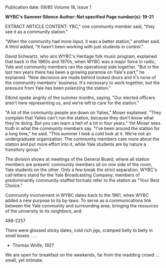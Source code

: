 Publication date: 09/85
Volume 18, Issue 1

**WYBC's Summer Silence**
**Author: Not specified**
**Page number(s): 19-21**

EXTRACT ARTICLE CONTENT:
YBC," one community member said, 
"they see it as a community station." 

"When the community had more input, it was a better station," another said. A third added, "It hasn't been working with just students in control." 

David Schwartz, who airs WYBC's Heritage folk music program, explained that back in the 1960s and 1970s, when WYBC was a major force in 
radio, 
Yale 
and community 
members ran the operational side 
together. "But in the last two years there has been a growing paranoia on 
Yale's part," he explained. "Now decisions are made behind locked doors 
and it's 
none of the community 
members' business. It's necessary to 
work together, but the pressure from 
Yale has been polarizing the station." 

Etkind spoke angrily of the summer 
months, saying, "Our elected officers 
aren't here representing us, and we're 
left to care for the station." 

"A lot of the community people are 
down on Yalies," Moser explained. 
"They complain that Yalies can't run 
the station, because they don't know 
what they're doing. But you can learn a 
hell of a lot in four years." Yet Moser 
sees truth in what the community 
members say. "I've been around the 
station for a long time," he said. "This 
summer I took a cold look at it. We're 
not an undergraduate organization. 
The community members care more 
about the station and put more effort 
into it, while Yale students are by 
nature a transitory group." 

The division shows at meetings of 
the General Board, where all station 
members are 
present: 
community 
members sit on one side of the room, 
Yale students on the other. Only a few 
break the strict separation. WYBC's 
call letters stand for the Yale Broadcasting Company; members of predominantly community-staffed formats refer to the station as "Your Best 
Choice." 

Community involvement in WYBC 
dates back to the 1961, when WYBC 
added a new purpose to its by-laws: 
To serve as a communications link 
between the Yale community and surrounding area, bringing the resources 
of the university to its neighbors, and


488-2257 

There were glossed sticky 
dates, cold rich jigs, 
cramped belly to belly in 
small boxes . . . 
- Thomas Wolfe, 1927 

We are open for breakfast on 
the weekends, far from the 
madding crowd ... small, 
yet intimate.
